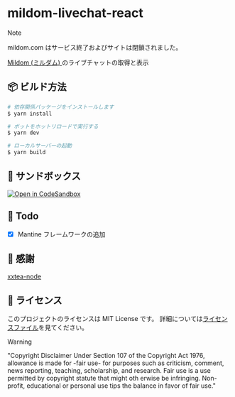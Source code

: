 # mildom-livechat-react

> [!NOTE]
> mildom.com はサービス終了およびサイトは閉鎖されました。

<a href="https://www.mildom.com">Mildom (ミルダム) </a>のライブチャットの取得と表示

## 📦 ビルド方法

```bash
# 依存関係パッケージをインストールします
$ yarn install

# ボットをホットリロードで実行する
$ yarn dev

# ローカルサーバーの起動
$ yarn build
```

## 👀 サンドボックス
[![Open in CodeSandbox](https://img.shields.io/badge/Open%20in-CodeSandbox-blue?style=flat-square&logo=codesandbox)](https://codesandbox.io/s/github/coreizer/react-mildom-livechat-decrypt)


## 💎 Todo

- [x] Mantine フレームワークの追加

## 🙏 感謝

[xxtea-node](https://github.com/xxtea/xxtea-nodejs)

## 📝 ライセンス

このプロジェクトのライセンスは MIT License です。 詳細については[ライセンスファイル](LICENSE)を見てください。

> [!WARNING]
> "Copyright Disclaimer Under Section 107 of the Copyright Act 1976,
allowance is made for -fair use- for purposes such as criticism,
comment, news reporting, teaching, scholarship, and research.
Fair use is a use permitted by copyright statute that might oth
erwise be infringing. Non-profit, educational or personal use tips
the balance in favor of fair use."
